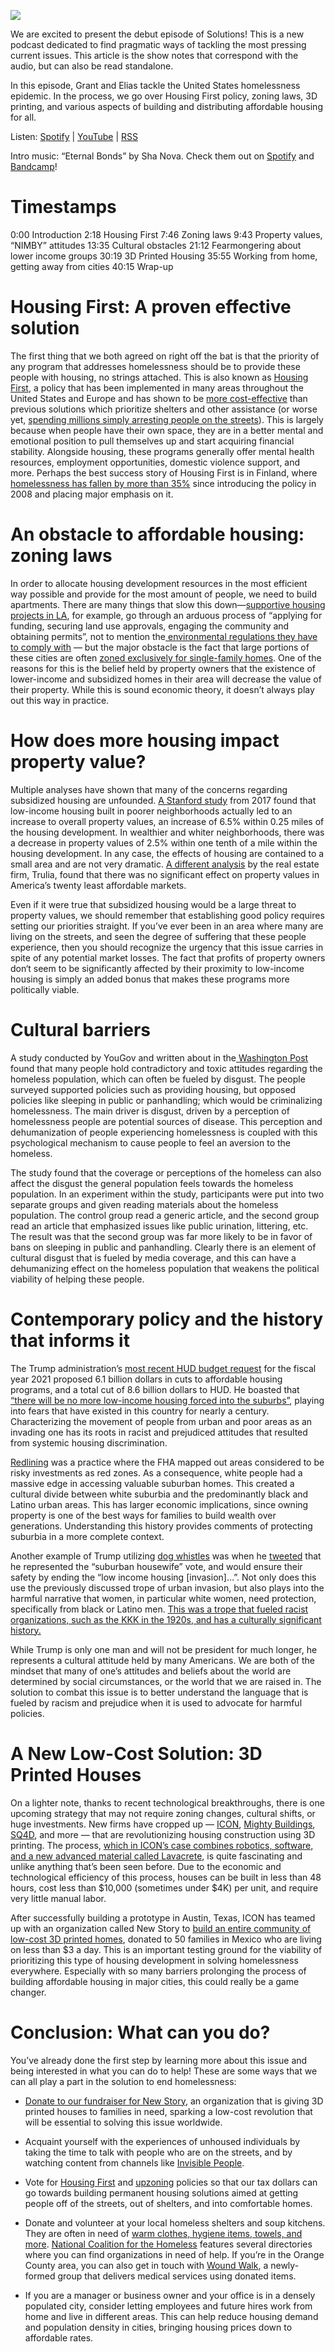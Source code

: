 ![](https://cdn-images-1.medium.com/max/2560/1*ClCE3amVMMU8a6YNiFerdA.png)

We are excited to present the debut episode of Solutions! This is a new podcast dedicated to find pragmatic ways of tackling the most pressing current issues. This article is the show notes that correspond with the audio, but can also be read standalone.

In this episode, Grant and Elias tackle the United States homelessness epidemic. In the process, we go over Housing First policy, zoning laws, 3D printing, and various aspects of building and distributing affordable housing for all.

Listen: [Spotify](https://open.spotify.com/episode/60e8p45y2348bps1TfP1ox?si=GCzer070Tamo9MgRFT_NSA) | [YouTube](https://youtu.be/XvGVKvsL1Zw) | [RSS](https://listening-circle.sfo2.digitaloceanspaces.com/solutions-podcast/rss/feed.xml)

Intro music: “Eternal Bonds” by Sha Nova. Check them out on [Spotify](https://open.spotify.com/artist/2S3pdUXiBLhJorexNAW9je?si=ZSHTD56mT9Crw21feVYsxA) and [Bandcamp](https://shanova.bandcamp.com/releases)!

# **Timestamps**

0:00 Introduction
2:18 Housing First
7:46 Zoning laws
9:43 Property values, “NIMBY” attitudes
13:35 Cultural obstacles
21:12 Fearmongering about lower income groups
30:19 3D Printed Housing
35:55 Working from home, getting away from cities
40:15 Wrap-up

# Housing First: A proven effective solution

The first thing that we both agreed on right off the bat is that the priority of any program that addresses homelessness should be to provide these people with housing, no strings attached. This is also known as [Housing First](https://endhomelessness.org/resource/housing-first/), a policy that has been implemented in many areas throughout the United States and Europe and has shown to be [more cost-effective](https://www.vox.com/2014/5/30/5764096/homeless-shelter-housing-help-solutions) than previous solutions which prioritize shelters and other assistance (or worse yet, [spending millions simply arresting people on the streets](https://www.latimes.com/local/lanow/la-me-ln-homeless-cao-report-20150416-story.html)). This is largely because when people have their own space, they are in a better mental and emotional position to pull themselves up and start acquiring financial stability. Alongside housing, these programs generally offer mental health resources, employment opportunities, domestic violence support, and more. Perhaps the best success story of Housing First is in Finland, where [homelessness has fallen by more than 35%](https://www.theguardian.com/cities/2019/jun/03/its-a-miracle-helsinkis-radical-solution-to-homelessness) since introducing the policy in 2008 and placing major emphasis on it.

# An obstacle to affordable housing: zoning laws

In order to allocate housing development resources in the most efficient way possible and provide for the most amount of people, we need to build apartments. There are many things that slow this down—[supportive housing projects in LA](https://lacontroller.org/audits-and-reports/hhhactionplan/), for example, go through an arduous process of “applying for funding, securing land use approvals, engaging the community and obtaining permits”, not to mention the[ environmental regulations they have to comply with](https://planning.lacity.org/development-services/environmental-review) — but the major obstacle is the fact that large portions of these cities are often [zoned exclusively for single-family homes](https://planning.lacity.org/zoning/new-code). One of the reasons for this is the belief held by property owners that the existence of lower-income and subsidized homes in their area will decrease the value of their property. While this is sound economic theory, it doesn’t always play out this way in practice.

# How does more housing impact property value?

Multiple analyses have shown that many of the concerns regarding subsidized housing are unfounded. [A Stanford study](http://www.washingtonpost.com/news/wonk/wp/2017/07/06/a-surprising-way-to-increase-property-values/.) from 2017 found that low-income housing built in poorer neighborhoods actually led to an increase to overall property values, an increase of 6.5% within 0.25 miles of the housing development. In wealthier and whiter neighborhoods, there was a decrease in property values of 2.5% within one tenth of a mile within the housing development. In any case, the effects of housing are contained to a small area and are not very dramatic. [A different analysis](http://www.trulia.com/research/low-income-housing/.) by the real estate firm, Trulia, found that there was no significant effect on property values in America’s twenty least affordable markets.

Even if it were true that subsidized housing would be a large threat to property values, we should remember that establishing good policy requires setting our priorities straight. If you’ve ever been in an area where many are living on the streets, and seen the degree of suffering that these people experience, then you should recognize the urgency that this issue carries in spite of any potential market losses. The fact that profits of property owners don‘t seem to be significantly affected by their proximity to low-income housing is simply an added bonus that makes these programs more politically viable.

# Cultural barriers

A study conducted by YouGov and written about in the[ Washington Post](http://www.washingtonpost.com/news/monkey-cage/wp/2017/07/14/americans-want-to-help-the-homeless-as-long-as-theyre-not-around-this-explains-why/.) found that many people hold contradictory and toxic attitudes regarding the homeless population, which can often be fueled by disgust. The people surveyed supported policies such as providing housing, but opposed policies like sleeping in public or panhandling; which would be criminalizing homelessness. The main driver is disgust, driven by a perception of homelessness people are potential sources of disease. This perception and dehumanization of people experiencing homelessness is coupled with this psychological mechanism to cause people to feel an aversion to the homeless.

The study found that the coverage or perceptions of the homeless can also affect the disgust the general population feels towards the homeless population. In an experiment within the study, participants were put into two separate groups and given reading materials about the homeless population. The control group read a generic article, and the second group read an article that emphasized issues like public urination, littering, etc. The result was that the second group was far more likely to be in favor of bans on sleeping in public and panhandling. Clearly there is an element of cultural disgust that is fueled by media coverage, and this can have a dehumanizing effect on the homeless population that weakens the political viability of helping these people.

# Contemporary policy and the history that informs it

The Trump administration’s [most recent HUD budget request](http://nlihc.org/resource/analysis-president-trumps-fy-2021-budget-request.) for the fiscal year 2021 proposed 6.1 billion dollars in cuts to affordable housing programs, and a total cut of 8.6 billion dollars to HUD. He boasted that [“there will be no more low-income housing forced into the suburbs”](https://www.politico.com/news/2020/07/29/trump-housing-policy-low-income-suburbs-386414), playing into fears that have existed in this country for nearly a century. Characterizing the movement of people from urban and poor areas as an invading one has its roots in racist and prejudiced attitudes that resulted from systemic housing discrimination.

[Redlining](https://www.thoughtco.com/redlining-definition-4157858) was a practice where the FHA mapped out areas considered to be risky investments as red zones. As a consequence, white people had a massive edge in accessing valuable suburban homes. This created a cultural divide between white suburbia and the predominantly black and Latino urban areas. This has larger economic implications, since owning property is one of the best ways for families to build wealth over generations. Understanding this history provides comments of protecting suburbia in a more complete context.

Another example of Trump utilizing [dog whistles](https://www.dictionary.com/browse/dog-whistle) was when he [tweeted](https://twitter.com/realDonaldTrump/status/1293517514798960640) that he represented the “suburban housewife” vote, and would ensure their safety by ending the “low income housing [invasion]…”. Not only does this use the previously discussed trope of urban invasion, but also plays into the harmful narrative that women, in particular white women, need protection, specifically from black or Latino men. [This was a trope that fueled racist organizations, such as the KKK in the 1920s, and has a culturally significant history.](https://timeline.com/the-kkk-started-a-branch-just-for-women-in-the-1920s-and-half-a-million-joined-72ab1439b78b)

While Trump is only one man and will not be president for much longer, he represents a cultural attitude held by many Americans. We are both of the mindset that many of one’s attitudes and beliefs about the world are determined by social circumstances, or the world that we are raised in. The solution to combat this issue is to better understand the language that is fueled by racism and prejudice when it is used to advocate for harmful policies.

# **A New Low-Cost Solution: 3D Printed Houses**

On a lighter note, thanks to recent technological breakthroughs, there is one upcoming strategy that may not require zoning changes, cultural shifts, or huge investments. New firms have cropped up — [ICON](https://www.iconbuild.com), [Mighty Buildings](https://www.mightybuildings.com), [SQ4D](https://www.sq4d.com), and more — that are revolutionizing housing construction using 3D printing. The process, [which in ICON’s case combines robotics, software, and a new advanced material called Lavacrete](https://www.iconbuild.com/technology), is quite fascinating and unlike anything that’s been seen before. Due to the economic and technological efficiency of this process, houses can be built in less than 48 hours, cost less than $10,000 (sometimes under $4K) per unit, and require very little manual labor.

After successfully building a prototype in Austin, Texas, ICON has teamed up with an organization called New Story to [build an entire community of low-cost 3D printed homes](https://newstorycharity.org/3d-community/), donated to 50 families in Mexico who are living on less than $3 a day. This is an important testing ground for the viability of prioritizing this type of housing development in solving homelessness everywhere. Especially with so many barriers prolonging the process of building affordable housing in major cities, this could really be a game changer.

# Conclusion: What can you do?

You’ve already done the first step by learning more about this issue and being interested in what you can do to help! These are some ways that we can all play a part in the solution to end homelessness:

- [Donate to our fundraiser for New Story](https://www.facebook.com/solnspodcast/posts/149241496955657), an organization that is giving 3D printed houses to families in need, sparking a low-cost revolution that will be essential to solving this issue worldwide.

- Acquaint yourself with the experiences of unhoused individuals by taking the time to talk with people who are on the streets, and by watching content from channels like [Invisible People](https://www.youtube.com/user/invisiblepeopletv).

- Vote for [Housing First](https://endhomelessness.org/resource/housing-first/) and [upzoning](https://www.sightline.org/upzoning/) policies so that our tax dollars can go towards building permanent housing solutions aimed at getting people off of the streets, out of shelters, and into comfortable homes.

- Donate and volunteer at your local homeless shelters and soup kitchens. They are often in need of [warm clothes, hygiene items, towels, and more](https://www.therenewalproject.com/what-homeless-shelters-really-need/). [National Coalition for the Homeless](https://nationalhomeless.org/references/directory/) features several directories where you can find organizations in need of help. If you’re in the Orange County area, you can also get in touch with [Wound Walk](https://woundwalk.org), a newly-formed group that delivers medical services using donated items.

- If you are a manager or business owner and your office is in a densely populated city, consider letting employees and future hires work from home and live in different areas. This can help reduce housing demand and population density in cities, bringing housing prices down to affordable rates.
